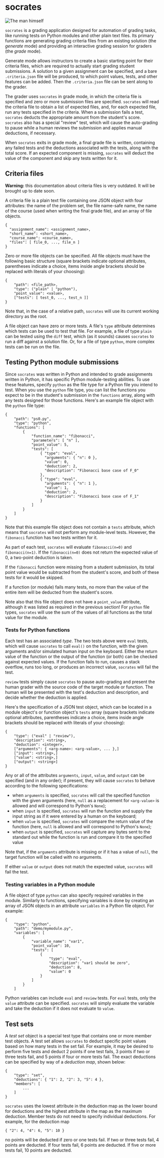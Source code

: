 socrates
========

![The man himself](https://raw.githubusercontent.com/abreen/socrates/master/socrates.jpg)

`socrates` is a grading application designed for automation of grading tasks,
like running tests on Python modules and other plain text files.  Its primary
functions are generating grading criteria files from an existing solution (the
*generate* mode) and providing an interactive grading session for graders (the
*grade* mode).

Generate mode allows instructors to create a basic starting point for
their criteria files, which are required to actually start grading student
submissions. A solution to a given assignment can be specified, and a
bare `.criteria.json` file will be produced, to which point values, tests,
and other features can be added. Then the `.criteria.json` file can be
sent along to the grader.

The grader uses `socrates` in grade mode, in which the criteria file is
specified and zero or more submission files are specified. `socrates` will
read the criteria file to obtain a list of expected files, and, for each
expected file, run any tests specified in the criteria. When a submission fails
a test, `socrates` deducts the appropriate amount from the student's score.
`socrates` also has a special "review" test, which will cause the auto-grading
to pause while a human reviews the submission and applies manual deductions, if
necessary.

When `socrates` exits in grade mode, a final grade file is written,
containing any failed tests and the deductions associated with the tests,
along with the total score. If an expected component is missing, `socrates`
will deduct the value of the component and skip any tests written for it.


Criteria files
--------------

**Warning:** this documentation about criteria files is very outdated.
It will be brought up to date soon.

A criteria file is a plain text file containing one JSON object with four
attributes: the name of the problem set, the file name-safe name, the
name of the course (used when writing the final grade file), and an array of
file objects.

    {
      "assignment_name": <assignment_name>,
      "short_name": <short_name>,
      "course_name": <course_name>,
      "files": [ file_0, ..., file_n ]
    }

Zero or more file objects can be specified. All file objects must have the
following basic structure (square brackets indicate optional attributes,
parentheses indicate a choice, items inside angle brackets should be replaced
with literals of your choosing):

    {
        "path": <file_path>,
        "type": ("plain" | "python"),
        "point_value": <value>,
        ["tests": [ test_0, ..., test_n ]]
    }

Note that, in the case of a relative path, `socrates` will use its current
working directory as the root.

A file object can have zero or more tests. A file's `type` attribute
determines which tests can be used to test that file. For example, a file of
type `plain` can be tested using the `diff` test, which (as it sounds)
causes `socrates` to run a diff against a solution file. Or, for a file of
type `python`, more complex tests can be run on the file.


Testing Python module submissions
---------------------------------

Since `socrates` was written in Python and intended to grade assignments
written in Python, it has specific Python module-testing abilities. To use
these features, specify `python` as the file type for a Python file you
intend to test. When you use the `python` file type, you can list the functions
you expect to be in the student's submission in the `functions` array, along
with any tests designed for those functions. Here's an example file object with
the `python` file type:

    {
        "path": "ps0.py",
        "type": "python",
        "functions": [
            {
                "function_name": "fibonacci",
                "parameters": [ "n" ],
                "point_value": 5,
                "tests": [
                    { "type": "eval",
                      "arguments": { "n": 0 },
                      "value": 0,
                      "deduction": 2,
                      "description": "Fibonacci base case of F_0"
                    },
                    { "type": "eval",
                      "arguments": { "n": 1 },
                      "value": 1,
                      "deduction": 2,
                      "description": "Fibonacci base case of F_1"
                    }
                ]
            }
        ]
    }


Note that this example file object does not contain a `tests` attribute, which
means that `socrates` will not perform any module-level tests. However, the
`fibonacci` function has two tests written for it.

As part of each test, `socrates` will evaluate `fibonacci(n=0)` and
`fibonacci(n=1)`. If the `fibonacci(n=0)` does not return the expected value of
0, a two-point deduction is taken.

If the `fibonacci` function were missing from a student submission, its total
point value would be subtracted from the student's score, and both of these
tests for it would be skipped.

If a function (or module) fails many tests, no more than the value of the
entire item will be deducted from the student's score.

Note also that this file object does not have a `point_value` attribute,
although it was listed as required in the previous section! For `python` file
types, `socrates` will use the sum of the values of all functions as the total
value for the module.


### Tests for Python functions

Each test has an associated *type*. The two tests above were `eval`
tests, which will cause `socrates` to call `eval()` on the function, with
the given arguments and/or simulated human input on the keyboard. Either
the return value of the function or the output of the function (or both)
can be checked against expected values. If the function fails to
run, causes a stack overflow, runs too long, or produces an incorrect
value, `socrates` will fail the test.

`review` tests simply cause `socrates` to pause auto-grading and
present the human grader with the source code of the target module or
function. The human will be presented with the test's deduction and
description, and decide whether the deduction is applied.

Here's the specification of a JSON test object, which can be located in a
module object's or function object's `tests` array (square brackets indicate
optional attributes, parentheses indicate a choice, items inside angle
brackets should be replaced with literals of your choosing):

    {
        "type": ("eval" | "review"),
        "description": <string>,
        "deduction": <integer>,
        ["arguments": { <arg-name>: <arg-value>, ... },]
        ["input": <string>,]
        ["value": <string>,]
        ["output": <string>]
    }

Any or all of the attributes `arguments`, `input`, `value`, and `output`
can be specified (and in any order); if present, they will cause `socrates`
to behave according to the following specifications:

* when `arguments` is specified, `socrates` will call the specified function
  with the given arguments (here, `null` as a replacement for `<arg-value>`
  is allowed and will correspond to Python's `None`);
* when `input` is specified, `socrates` will run the function and supply the
  input string as if it were entered by a human on the keyboard;
* when `value` is specified, `socrates` will compare the return value of the
  function (here, `null` is allowed and will correspond to Python's `None`);
* when `output` is specified, `socrates` will capture any bytes sent to the
  standard out while the function is run and compare it to the specified value

Note that, if the `arguments` attribute is missing or if it has a value of
`null`, the target function will be called with no arguments.

If either `value` or `output` does not match the expected value, `socrates`
will fail the test.


### Testing variables in a Python module

A file object of type `python` can also specify required variables in the
module. Similarly to functions, specifying variables is done by creating
an array of JSON objects in an attribute `variables` in a Python file
object. For example:

    {
        "type": "python",
        "path": "demo/mymodule.py",
        "variables": [
            {
                "variable_name": "var1",
                "point_value": 10,
                "tests": [
                    {
                        "type": "eval",
                        "description": "var1 should be zero",
                        "deduction": 8,
                        "value": 0
                    }
                ]
            }
        ]

Python variables can include `eval` and `review` tests. For `eval` tests,
only the `value` attribute can be specified. `socrates` will simply evaluate
the variable and take the deduction if it does not evaluate to `value`.


Test sets
---------

A *test set* object is a special test type that contains
one or more member test objects. A test set allows `socrates` to deduct
specific point values based on how many tests in the set fail. For example,
it may be desired to perform five tests and deduct 2 points if one
test fails, 3 points if two or three tests fail, and 5 points if four or more
tests fail. The exact deductions can be specified by way of a *deduction map*,
shown below:

    {
        "type": "set",
        "deductions": { "1": 2, "2": 3, "5": 4 },
        "members": [
            ...
        ]
    }

`socrates` uses the lowest attribute in the deduction map as the lower bound
for deductions and the highest attribute in the map as the maximum deduction.
Member tests do not need to specify individual deductions.
For example, for the deduction map

    { "2": 4, "4": 6, "5": 10 }

no points will be deducted if zero or one tests fail. If two or three tests
fail, 4 points are deducted. If four tests fail, 6 points are deducted.
If five or more tests fail, 10 points are deducted.
